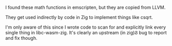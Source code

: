 I found these math functions in emscripten, but they are copied from LLVM.

They get used indirectly by code in Zig to implement things like csqrt.

I'm only aware of this since I wrote code to scan for and explicitly link every
single thing in libc-wasm-zig. It's clearly an upstream (in zig)Ϩ bug to report
and fix though.